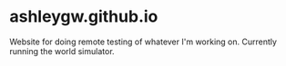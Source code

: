 # ashleygw.github.io

Website for doing remote testing of whatever I'm working on.
Currently running the world simulator.
